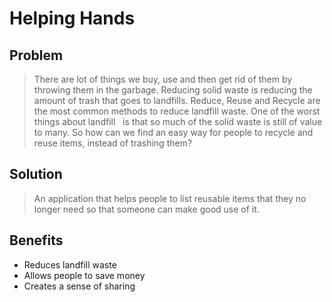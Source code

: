 # Helping Hands

## Problem
> There are lot of things we buy, use and then get rid of them by throwing them in the garbage. Reducing solid waste is reducing the amount of trash that goes to landfills. Reduce, Reuse and Recycle are the most common methods to reduce landfill waste. One of the worst things about landfill   is that so much of the solid waste is still of value to many. So how can we find an easy way for people to recycle and reuse items, instead of trashing them?

## Solution
> An application that helps people to list reusable items that they no longer need so that someone can make good use of it. 

## Benefits
* Reduces landfill waste
* Allows people to save money
* Creates a sense of sharing
